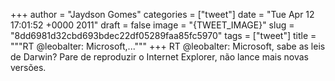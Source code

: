 
+++
author = "Jaydson Gomes"
categories = ["tweet"]
date = "Tue Apr 12 17:01:52 +0000 2011"
draft = false
image = "{TWEET_IMAGE}"
slug = "8dd6981d32cbd693bdec22df05289faa85fc5970"
tags = ["tweet"]
title = """RT @leobalter: Microsoft,..."""
+++
RT @leobalter: Microsoft, sabe as leis de Darwin? Pare de reproduzir o Internet Explorer, não lance mais novas versões.
